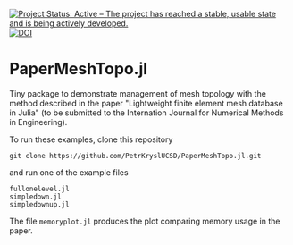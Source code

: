 [![Project Status: Active – The project has reached a stable, usable state and is being actively developed.](http://www.repostatus.org/badges/latest/active.svg)](http://www.repostatus.org/#active)
[![DOI](https://zenodo.org/badge/249778059.svg)](https://zenodo.org/badge/latestdoi/249778059)


# PaperMeshTopo.jl

Tiny package to demonstrate management of mesh topology with the method described in the paper "Lightweight finite element mesh database in Julia" (to be submitted to the Internation Journal for Numerical Methods in Engineering).

To run these examples, clone this repository
```
git clone https://github.com/PetrKryslUCSD/PaperMeshTopo.jl.git
```
and run one of the example files
```
fullonelevel.jl  
simpledown.jl        
simpledownup.jl 
```
The file `memoryplot.jl` produces the plot comparing memory usage in the paper.
